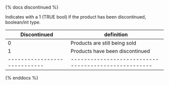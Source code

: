 {% docs discontinued %}

Indicates with a 1 (TRUE bool) if the product has been discontinued,
boolean/int type.


| Discontinued   	         | definition		                        	      |
|----------------------------|----------------------------------------------------|
| 0	         	             | Products are still being sold                      |
| 1	        	             | Products have been discontinued                    |
|----------------------------|----------------------------------------------------|

{% enddocs %}
